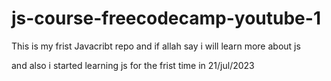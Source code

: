 # js-course-freecodecamp-youtube-1 <br>
This is my frist Javacribt repo and if allah say i will learn more about js

and also i started learning js for the frist time in 21/jul/2023
